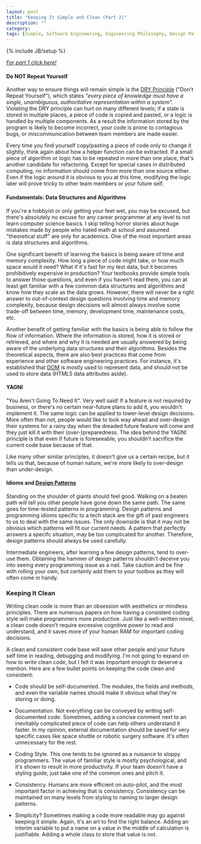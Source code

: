 ```yaml
---
layout: post
title: "Keeping It Simple and Clean (Part 2)"
description: ""
category:
tags: [Simple, Software Engineering, Engineering Philosophy, Design Patterns, Refactoring]
---
```

{% include JB/setup %}

*[For part 1 click here!](/blog/2015/06/28/keeping-it-simple-1)*

#### Do NOT Repeat Yourself

Another way to ensure things will remain simple is the [DRY Principle](https://en.wikipedia.org/wiki/Don't_repeat_yourself) ("Don't Repeat Yourself"), which states *"every piece of knowledge must have a single, unambiguous, authoritative representation within a system".* Violating the DRY principle can hurt on many different levels; if a state is stored in multiple places, a piece of code is copied and pasted, or a logic is handled by multiple components. As a result the information stored by the program is likely to become incorrect, your code is prone to contagious bugs, or miscommunication between team members are made easier.

Every time you find yourself copy/pasting a piece of code only to change it slightly, think again about how a helper function can be extracted. If a small piece of algorithm or logic has to be repeated in more than one place, that's another candidate for refactoring. Except for special cases in distributed computing, no information should come from more than one source either. Even if the logic around it is obvious to you at this time, modifying the logic later will prove tricky to other team members or your future self.

#### Fundamentals: Data Structures and Algorithms

If you're a hobbyist or only getting your feet wet, you may be excused, but there's absolutely no excuse for any career programmer at any level to not learn computer science basics. I skip telling horror stories about huge mistakes made by people who hated math at school and assumed "theoretical stuff" are only for academics. One of the most important areas is data structures and algorithms.

One significant benefit of learning the basics is being aware of time and memory complexity. How long a piece of code might take, or how much space would it need? What if it's fast for my test data, but it becomes prohibitively expensive in production? Your textbooks provide simple tools to answer those questions, and even if you haven't read them, you can at least get familiar with a few common data structures and algorithms and know how they scale as the data grows. However, there will never be a right answer to out-of-context design questions involving time and memory complexity, because design decisions will almost always involve some trade-off between time, memory, development time, maintenance costs, etc.

Another benefit of getting familiar with the basics is being able to follow the flow of information. Where the information is stored, how it is stored or retrieved, and where and why it is needed are usually answered by being aware of the underlying data structures and their algorithms. Besides the theoretical aspects, there are also best practices that come from experience and other software engineering practices. For instance, it's established that [DOM](https://en.wikipedia.org/wiki/Document_Object_Model) is mostly used to represent data, and should not be used to store data (HTML5 data attributes aside).

#### YAGNI

"You Aren't Going To Need It". Very well said! If a feature is not required by business, or there's no certain near-future plans to add it, you wouldn't implement it. The same logic can be applied to lower-level design decisions. More often than not, people would like to look way ahead and over-design their systems for a rainy day when the dreaded future feature will come and they just kill it with their (over-)preparedness. The idea behind the YAGNI principle is that even if future is foreseeable, you shouldn't sacrifice the current code base because of that.

Like many other similar principles, it doesn't give us a certain recipe, but it tells us that, because of human nature, we're more likely to over-design than under-design.

#### Idioms and [Design Patterns](https://en.wikipedia.org/wiki/Software_design_pattern)

Standing on the shoulder of giants should feel good. Walking on a beaten path will tell you other people have gone down the same path. The same goes for time-tested patterns in programming. Design patterns and programming idioms specific to a tech stack are the gift of past engineers to us to deal with the same issues. The only downside is that it may not be obvious which patterns will fit our current needs. A pattern that perfectly answers a specifc situation, may be too complicated for another. Therefore, design patterns should always be used carefully.

Intermediate engineers, after learning a few design patterns, tend to over-use them. Obtaining the hammer of design patterns shouldn't deceive you into seeing every programming issue as a nail. Take caution and be fine with rolling your own, but certainly add them to your toolbox as they will often come in handy.


### Keeping It Clean

Writing clean code is more than an obsession with aesthetics or mindless principles. There are numerous papers on how having a consistent coding style will make programmers more productive. Just like a well-written novel, a clean code doesn't require excessive cognitive power to read and understand, and it saves more of your human RAM for important coding decisions.

A clean and consistent code base will save other people and your future self time in reading, debugging and modifying. I'm not going to expand on how to write clean code, but I felt it was important enough to deserve a mention. Here are a few bullet points on keeping the code clean and consistent:

* Code should be self-documented. The modules, the fields and methods, and even the variable names should make it obvious what they're storing or doing.

* Documentation. Not everything can be conveyed by writing self-documented code. Sometimes, adding a concise comment next to an inevitably complicated piece of code can help others understand it faster. In my opinion, external documentation should be saved for very specific cases like space shuttle or robotic surgery software. It's often unnecessary for the rest.

* Coding Style. This one tends to be ignored as a nuisance to sloppy programmers. The value of familiar style is mostly psychological, and it's shown to result in more productivity. If your team doesn't have a styling guide, just take one of the common ones and pitch it.

* Consistency. Humans are more efficient on auto-pilot, and the most important factor in achieving that is consistency. Consistency can be maintained on many levels from styling to naming to larger design patterns.

* Simplicity? Sometimes making a code more readable may go against keeping it simple. Again, it's an art to find the right balance. Adding an interim variable to put a name on a value in the middle of calculation is justifiable. Adding a whole class to store that value is not.


